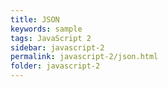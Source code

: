 ```yaml
---
title: JSON
keywords: sample
tags: JavaScript 2
sidebar: javascript-2
permalink: javascript-2/json.html
folder: javascript-2
---
```

